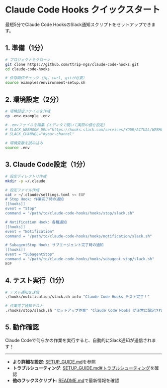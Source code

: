 # Claude Code Hooks クイックスタート

最短5分でClaude Code HooksのSlack通知スクリプトをセットアップできます。

## 1. 準備（1分）

```bash
# プロジェクトをクローン
git clone https://github.com/ttrip-ngs/claude-code-hooks.git
cd claude-code-hooks

# 依存関係チェック（jq, curl, gitが必要）
source examples/environment-setup.sh
```

## 2. 環境設定（2分）

```bash
# 環境設定ファイルを作成
cp .env.example .env

# .envファイルを編集（エディタで開いて実際の値を設定）
# SLACK_WEBHOOK_URL="https://hooks.slack.com/services/YOUR/ACTUAL/WEBHOOK/URL"
# SLACK_CHANNEL="#your-channel"

# 環境変数を読み込み
source .env
```

## 3. Claude Code設定（1分）

```bash
# 設定ディレクトリ作成
mkdir -p ~/.claude

# 設定ファイル作成
cat > ~/.claude/settings.toml << EOF
# Stop Hook: 作業完了時の通知
[[hooks]]
event = "Stop"
command = "/path/to/claude-code-hooks/hooks/stop/slack.sh"

# Notification Hook: 各種通知
[[hooks]]
event = "Notification"
command = "/path/to/claude-code-hooks/hooks/notification/slack.sh"

# SubagentStop Hook: サブエージェント完了時の通知
[[hooks]]
event = "SubagentStop"
command = "/path/to/claude-code-hooks/hooks/subagent-stop/slack.sh"
EOF
```

## 4. テスト実行（1分）

```bash
# テスト通知を送信
./hooks/notification/slack.sh info "Claude Code Hooks テスト完了！"

# 作業完了通知テスト
./hooks/stop/slack.sh "セットアップ作業" "Claude Code Hooks が正常に設定されました" "5分"
```

## 5. 動作確認

Claude Codeで何らかの作業を実行すると、自動的にSlack通知が送信されます！

---

- **より詳細な設定**: [SETUP_GUIDE.md](SETUP_GUIDE.md)を参照
- **トラブルシューティング**: [SETUP_GUIDE.md#トラブルシューティング](SETUP_GUIDE.md#トラブルシューティング)を確認
- **他のフックスクリプト**: [README.md](../README.md)で最新情報を確認
